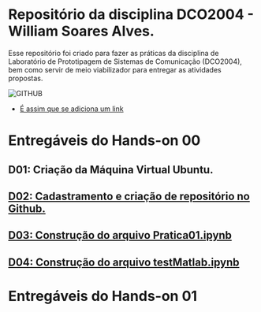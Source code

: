 # Repositório da disciplina DCO2004 - William Soares Alves.
Esse repositório foi criado para fazer as práticas da disciplina de Laboratório de Prototipagem de Sistemas de Comunicação (DCO2004), bem como servir de meio viabilizador para entregar as atividades propostas. 

![GITHUB](https://kanbanize.com/blog/wp-content/uploads/2014/11/GitHub.jpg)
* [É assim que se adiciona um link](https://www.youtube.com/watch?v=bpOSxM0rNPM) 

# Entregáveis do Hands-on 00
## D01: Criação da Máquina Virtual Ubuntu.


## [D02: Cadastramento e criação de repositório no Github.](https://github.com/willalvesufrn/william_DCO2004) 

## [D03: Construção do arquivo Pratica01.ipynb](http://nbviewer.jupyter.org/github/willalvesufrn/william_DCO2004/blob/master/Pratica01.ipynb)

## [D04: Construção do arquivo testMatlab.ipynb](http://nbviewer.jupyter.org/github/willalvesufrn/william_DCO2004/blob/master/testMatlabwill.ipynb)

# Entregáveis do Hands-on 01
